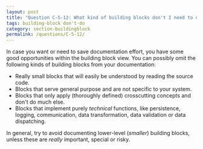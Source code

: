 ```yaml
---
layout: post
title: "Question C-5-12: What kind of building blocks don't I need to document or specify?"
tags: building-block don't-do
category: section-buildingblock
permalink: /questions/C-5-12/
---
```


In case you want or need to save documentation effort, you have some good opportunities within the building block view. You can possibly omit the following kinds of building blocks from your documentation:

* Really small blocks that will easily be understood by reading the source code.
* Blocks that serve general purpose and are not specific to your system.
* Blocks that only apply (thoroughly defined) crosscutting concepts and don't do much else.
* Blocks that implement purely _technical_ functions, like persistence, logging, communication, data transformation, data validation or data dispatching.

In general, try to avoid documenting lower-level (_smaller_) building blocks,
unless these are _really_ important, special or risky.
